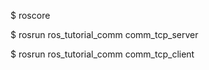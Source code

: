 $ roscore

$ rosrun ros_tutorial_comm comm_tcp_server <port>

$ rosrun ros_tutorial_comm comm_tcp_client <server ip> <port>
